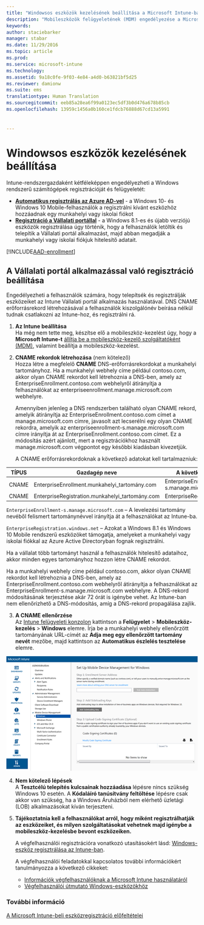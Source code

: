 ```yaml
---
title: "Windowsos eszközök kezelésének beállítása a Microsoft Intune-ban | Microsoft Intune"
description: "Mobileszközök felügyeletének (MDM) engedélyezése a Microsoft Intune-nal windowsos számítógépek esetén, beleértve a Windows 10-eszközöket is."
keywords: 
author: staciebarker
manager: stabar
ms.date: 11/29/2016
ms.topic: article
ms.prod: 
ms.service: microsoft-intune
ms.technology: 
ms.assetid: 9a18c0fe-9f03-4e84-a4d0-b63821bf5d25
ms.reviewer: damionw
ms.suite: ems
translationtype: Human Translation
ms.sourcegitcommit: eeb85a28ea6f99a0123ec5df3b0d476a678b85cb
ms.openlocfilehash: 13959c1456a0b160ce1fdcb76888d67cd13a5991


---
```


# <a name="set-up-windows-device-management"></a>Windowsos eszközök kezelésének beállítása

Intune-rendszergazdaként kétféleképpen engedélyezheti a Windows rendszerű számítógépek regisztrációját és felügyeletét:

- **[Automatikus regisztrálás az Azure AD-vel](#azure-active-directory-enrollment)** - a Windows 10- és Windows 10 Mobile-felhasználók a regisztrálni kívánt eszközhöz hozzáadnak egy munkahelyi vagy iskolai fiókot
- **[Regisztráció a Vállalati portállal](#company-portal-app-enrollment)** - a Windows 8.1-es és újabb verziójú eszközök regisztrálása úgy történik, hogy a felhasználók letöltik és telepítik a Vállalati portál alkalmazást, majd abban megadják a munkahelyi vagy iskolai fiókjuk hitelesítő adatait.

[!INCLUDE[AAD-enrollment](../includes/win10-automatic-enrollment-aad.md)]

## <a name="set-up-company-portal-app-enrollment"></a>A Vállalati portál alkalmazással való regisztráció beállítása
Engedélyezheti a felhasználók számára, hogy telepítsék és regisztrálják eszközeiket az Intune Vállalati portál alkalmazás használatával. DNS CNAME erőforrásrekord létrehozásával a felhasználók kiszolgálónév beírása nélkül tudnak csatlakozni az Intune-hoz, és regisztrálni rá.

1. **Az Intune beállítása**<br>
Ha még nem tette meg, készítse elő a mobileszköz-kezelést úgy, hogy a **Microsoft Intune-t** [állítja be a mobileszköz-kezelő szolgáltatóként (MDM)](prerequisites-for-enrollment.md#set-mobile-device-management-authority), valamint beállítja a mobileszköz-kezelést.

2. **CNAME rekordok létrehozása** (nem kötelező)<br>Hozza létre a megfelelő **CNAME** DNS-erőforrásrekordokat a munkahelyi tartományhoz. Ha a munkahelyi webhely címe például contoso.com, akkor olyan CNAME rekordot kell létrehoznia a DNS-ben, amely az EnterpriseEnrollment.contoso.com webhelyről átirányítja a felhasználókat az enterpriseenrollment.manage.microsoft.com webhelyre.

    Amennyiben jelenleg a DNS rendszerben található olyan CNAME rekord, amelyik átirányítja az EnterpriseEnrollment.contoso.com címet a manage.microsoft.com címre, javasolt azt lecserélni egy olyan CNAME rekordra, amelyik az enterpriseenrollment-s.manage.microsoft.com címre irányítja át az EnterpriseEnrollment.contoso.com címet. Ez a módosítás azért ajánlott, mert a regisztrációkhoz használt manage.microsoft.com végpontot egy későbbi kiadásban kivezetjük.

    A CNAME erőforrásrekordoknak a következő adatokat kell tartalmazniuk:

  |TÍPUS|Gazdagép neve|A következő helyre mutat|Élettartam|
  |--------|-------------|-------------|-------|
  |CNAME|EnterpriseEnrollment.munkahelyi_tartomány.com|EnterpriseEnrollment-s.manage.microsoft.com |1 óra|
  |CNAME|EnterpriseRegistration.munkahelyi_tartomány.com|EnterpriseRegistration.windows.net|1 óra|

  `EnterpriseEnrollment-s.manage.microsoft.com` – A levelezési tartomány nevéből felismert tartománynévvel irányítja át a felhasználókat az Intune-ba.

  `EnterpriseRegistration.windows.net` – Azokat a Windows 8.1 és Windows 10 Mobile rendszerű eszközöket támogatja, amelyeket a munkahelyi vagy iskolai fiókkal az Azure Active Directoryban fognak regisztrálni.

  Ha a vállalat több tartományt használ a felhasználók hitelesítő adataihoz, akkor minden egyes tartományhoz hozzon létre CNAME rekordot.

  Ha a munkahelyi webhely címe például contoso.com, akkor olyan CNAME rekordot kell létrehoznia a DNS-ben, amely az EnterpriseEnrollment.contoso.com webhelyről átirányítja a felhasználókat az EnterpriseEnrollment-s.manage.microsoft.com webhelyre. A DNS-rekord módosításának terjesztése akár 72 órát is igénybe vehet. Az Intune-ban nem ellenőrizhető a DNS-módosítás, amíg a DNS-rekord propagálása zajlik.

3.  **A CNAME ellenőrzése**<br>Az [Intune felügyeleti konzolon](http://manage.microsoft.com) kattintson a **Felügyelet** &gt; **Mobileszköz-kezelés** &gt; **Windows** elemre. Írja be a munkahelyi webhely ellenőrzött tartományának URL-címét az **Adja meg egy ellenőrzött tartomány nevét** mezőbe, majd kattintson az **Automatikus észlelés tesztelése** elemre.

  ![Windowsos eszközök kezelése párbeszédpanel](../media/enroll-intune-winenr.png)

4.  **Nem kötelező lépések**<br>A **Tesztcélú telepítés kulcsainak hozzáadása** lépésre nincs szükség Windows 10 esetén. A **Kódaláíró tanúsítvány feltöltése** lépésre csak akkor van szükség, ha a Windows Áruházból nem elérhető üzletági (LOB) alkalmazásokat kíván terjeszteni.

6.  **Tájékoztatnia kell a felhasználókat arról, hogy miként regisztrálhatják az eszközeiket, és milyen szolgáltatásokat vehetnek majd igénybe a mobileszköz-kezelésbe bevont eszközeiken.**

    A végfelhasználói regisztrációra vonatkozó utasításokért lásd: [Windows-eszköz regisztrálása az Intune-ban](../enduser/enroll-your-device-in-intune-windows.md).

    A végfelhasználói feladatokkal kapcsolatos további információkért tanulmányozza a következő cikkeket:
      - [Információk végfelhasználóknak a Microsoft Intune használatáról](what-to-tell-your-end-users-about-using-microsoft-intune.md)
      - [Végfelhasználói útmutató Windows-eszközökhöz](../enduser/using-your-windows-device-with-intune.md)

### <a name="see-also"></a>További információ
[A Microsoft Intune-beli eszközregisztráció előfeltételei](prerequisites-for-enrollment.md)



<!--HONumber=Nov16_HO5-->


